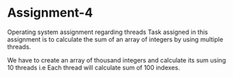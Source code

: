 # Assignment-4
Operating system assignment regarding threads
Task assigned in this assignment is to calculate the sum of an array of integers by using multiple threads.

We have to create an array of thousand integers and calculate its sum using 10 threads i.e Each thread will calculate sum of 100 indexes.
